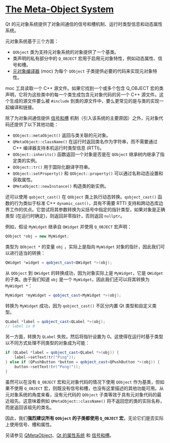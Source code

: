 # [The Meta-Object System](https://doc.qt.io/qt-6/metaobjects.html)

Qt 的元对象系统提供了对象间通信的信号和槽机制、运行时类型信息和动态属性系统。

元对象系统基于三个方面：

- `QObject` 类为支持元对象系统的对象提供了一个基类。
- 类声明的私有部分中的 `Q_OBJECT` 宏用于启用元对象特性，例如动态属性、信号和槽。
- [元对象编译器](https://doc.qt.io/qt-6/moc.html) (moc) 为每个 `QObject` 子类提供必要的代码来实现元对象特性。

moc 工具读取一个 C++ 源文件。如果它找到一个或多个包含 Q_OBJECT 宏的类声明，它将为这些类中的每一个类生成包含元对象代码的另一个 C++ 源文件。这个生成的源文件要么被 `#include` 到类的源文件中，要么更常见的是与类的实现一起编译和链接。

除了为对象间通信提供 [信号和槽](<./Signals & Slots.md>) 机制（引入该系统的主要原因）之外，元对象代码还提供了以下其他功能：

- `QObject::metaObject()` 返回与类关联的元对象。
- `QMetaObject::className()` 在运行时返回类名作为字符串，而不需要通过 C++ 编译器支持本机运行时类型信息 (RTTI)。
- `QObject::inherits()` 函数返回一个对象是否是在 `QObject` 继承树内继承了指定类的实例。
- `QObject::tr()` 用于国际化翻译字符串。
- `QObject::setProperty()` 和 `QObject::property()` 可以通过名称动态设置和获取属性。
- `QMetaObject::newInstance()` 构造类的新实例。 

还可以使用 `qobject_cast()` 在 `QObject` 类上执行动态转换。`qobject_cast()` 函数的行为类似于标准 C++ `dynamic_cast()`，具有不需要 RTTI 支持和跨动态库边界工作的优点。它尝试将其参数转换为尖括号中指定的指针类型，如果对象是正确类型 (在运行时确定)，则返回非零指针，否则返回 `nullptr`。

例如，假设 `MyWidget` 继承自 `QWidget` 并使用 `Q_OBJECT` 宏声明：

```c++
QObject *obj = new MyWidget;
```

类型为 `QObject *` 的变量 `obj` ，实际上是指向 `MyWidget` 对象的指针，因此我们可以进行适当的转换：

```c++
QWidget *widget = qobject_cast<QWidget *>(obj);
```

从 `QObject` 到 `QWidget` 的转换成功，因为对象实际上是 `MyWidget`，它是 `QWidget` 的子类。由于我们知道 `obj` 是一个 `MyWidget`，因此我们还可以将其转换为 `MyWidget *`：

```c++
MyWidget *myWidget = qobject_cast<MyWidget *>(obj);
```

转换为 `MyWidget` 成功，因为 `qobject_cast()` 不区分内置 Qt 类型和自定义类型。

```c++
QLabel *label = qobject_cast<QLabel *>(obj);
// label is 0
```

另一方面，转换为 `QLabel` 失败。然后将指针设置为 0。这使得在运行时基于类型以不同方式处理不同类型的对象成为可能：

```c++
if (QLabel *label = qobject_cast<QLabel *>(obj)) {
    label->setText(tr("Ping"));
} else if (QPushButton *button = qobject_cast<QPushButton *>(obj)) {
    button->setText(tr("Pong!"));
}
```

虽然可以在没有 `Q_OBJECT` 宏和元对象代码的情况下使用 `QObject` 作为基类，但如果不使用 `Q_OBJECT` 宏，则既没有信号和槽，也没有这里描述的其他功能可用。从元对象系统的角度来看，没有元代码的 `QObject` 子类等效于具有元对象代码的最近祖先。这意味着例如 `QMetaObject::className()` 将不返回您的类的实际名称，而是返回该祖先的类名。

因此，我们**强烈建议所有 `QObject` 的子类都使用 `Q_OBJECT` 宏**，无论它们是否实际上使用信号、槽和属性。

另请参见 [QMetaObject](https://doc.qt.io/qt-6/qmetaobject.html)、[Qt 的属性系统](<./The Property System.md>) 和 [信号和槽](<./Signals & Slots.md>)。

